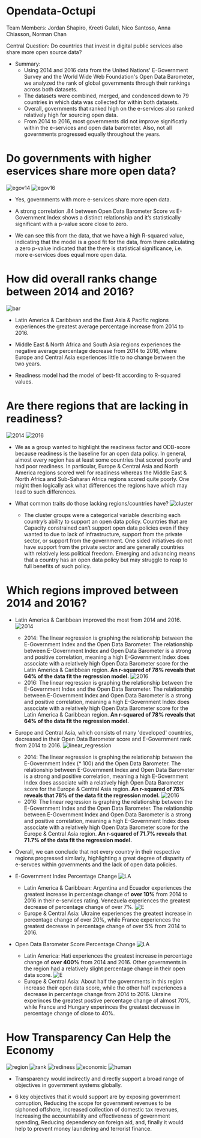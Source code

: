 # Opendata-Octupi
Team Members: Jordan Shapiro, Kreeti Gulati, Nico Santoso, Anna Chiasson, Norman Chan

Central Question: Do countries that invest in digital public services also share more open source data?

* Summary:
    * Using 2014 and 2016 data from the United Nations' E-Government Survey and the World Wide Web Foundation's Open Data Barometer, we analyzed the rank of global governments through their rankings across both datasets.
    * The datasets were combined, merged, and condenced down to 79 countries in which data was collected for within both datasets. 
    * Overall, governments that ranked high on the e-services also ranked relatively high for sourcing open data. 
    * From 2014 to 2016, most governments did not improve significatly within the e-services and open data barometer. Also, not all governments progressed equally throughout the years. 

# Do governments with higher eservices share more open data?
![egov14](https://raw.githubusercontent.com/jshapi16/opendata-octupi/main/Images/egov_odb_2014_final1.png)
![egov16](https://raw.githubusercontent.com/jshapi16/opendata-octupi/main/Images/egov_odb_2016_final.png)
* Yes, governments with more e-services share more open data. 

* A strong correlation .84 between Open Data Barometer Score vs E-Government Index shows a distinct relationship and it’s statistically significant with a p-value score close to zero. 

* We can see this from the data, that we have a high R-squared value, indicating that  the model is a good fit for the data, from there calculating a zero p-value indicated that the there is statistical significance, i.e. more e-services does equal more open data.

# How did overall ranks change between 2014 and 2016?

![bar](https://raw.githubusercontent.com/jshapi16/opendata-octupi/main/Images/download.png)

* Latin America & Caribbean and the East Asia & Pacific regions experiences the greatest average percentage increase from 2014 to 2016. 

* Middle East & North Africa and South Asia regions experiences the negative average percentage decrease from 2014 to 2016, where Europe and Central Asia experiences little to no change between the two years.

* Readiness model had the model of best-fit according to R-squared values. 

# Are there regions that are lacking in readiness?
![2014](https://raw.githubusercontent.com/jshapi16/opendata-octupi/main/Images/readiness_vs_odb-score_2014.png)
![2016](https://raw.githubusercontent.com/jshapi16/opendata-octupi/main/Images/readiness_vs_odb-score_2016.png)
* We as a group wanted to highlight the readiness factor and ODB-score because readiness is the baseline for an open data policy. In general, almost every region has at least some countries that scored poorly and had poor readiness. In particular, Europe & Central Asia and North America regions scored well for readiness whereas the Middle East & North Africa and Sub-Saharan Africa regions scored quite poorly. One might then logically ask what differences the regions have which may lead to such differences.

* What common traits do those lacking regions/countries have?
![cluster](https://raw.githubusercontent.com/jshapi16/opendata-octupi/main/Images/readiness_vs_odb-score_by_cluster.png)
    *  The cluster groups were a categorical variable describing each country’s ability to support an open data policy. Countries that are Capacity constrained can’t support open data policies even if they wanted to due to lack of infrastructure, support from the private sector, or support from the government. One sided initiatives do not have support from the private sector and are generally countries with relatively less political freedom. Emerging and advancing means that a country has an open data policy but may struggle to reap to full benefits of such policy.

# Which regions improved between 2014 and 2016? 

* Latin America & Caribbean improved the most from 2014 and 2016. 
![2014](https://raw.githubusercontent.com/jshapi16/opendata-octupi/main/Images/2014%20E-Government%20vs%20Open%20Data%20Barometer%20Score%20in%20Latin%20America%20%26%20Caribbean.png)
    * 2014: The linear regression is graphing the relationship between the E-Government Index and the Open Data Barometer. The relationship between E-Government Index and Open Data Barometer is a strong and positive correlation, meaning a high E-Government Index does associate with a relatively high Open Data Barometer score for the Latin America & Caribbean region. **An r-squared of 78% reveals that 64% of the data fit the regression model.**
![2016](https://raw.githubusercontent.com/jshapi16/opendata-octupi/main/Images/2016%20E-Government%20vs%20Open%20Data%20Barometer%20Score%20in%20Latin%20America%20%26%20Caribbean.png)
    * 2016: The linear regression is graphing the relationship between the E-Government Index and the Open Data Barometer. The relationship between E-Government Index and Open Data Barometer is a strong and positive correlation, meaning a high E-Government Index does associate with a relatively high Open Data Barometer score for the Latin America & Caribbean region. **An r-squared of 78% reveals that 64% of the data fit the regression model.**

* Europe and Central Asia, which consists of many 'developed' countries, decreased in their Open Data Barometer score and E-Government rank from 2014 to 2016.
![linear_regression](https://raw.githubusercontent.com/jshapi16/opendata-octupi/main/Images/2014%20E-Government%20vs%20Open%20Data%20Barometer%20Score%20in%20Europe%20%26%20Central%20Asia.png)
    * 2014: The linear regression is graphing the relationship between the E-Government Index (* 100) and the Open Data Barometer. The relationship between E-Government Index and Open Data Barometer is a strong and positive correlation, meaning a high E-Government Index does associate with a relatively high Open Data Barometer score for the Europe & Central Asia region. **An r-squared of 78% reveals that 78% of the data fit the regression model.**
![2016](https://raw.githubusercontent.com/jshapi16/opendata-octupi/main/Images/2016%20E-Government%20vs%20Open%20Data%20Barometer%20Score%20in%20Europe%20%26%20Central%20Asia.png)
    * 2016: The linear regression is graphing the relationship between the E-Government Index and the Open Data Barometer. The relationship between E-Government Index and Open Data Barometer is a strong and positive correlation, meaning a high E-Government Index does associate with a relatively high Open Data Barometer score for the Europe & Central Asia region. **An r-squared of 71.7% reveals that 71.7% of the data fit the regression model.**

* Overall, we can conclude that not every country in their respective regions progressed similarly, highlighting a great degree of disparity of e-servces within governments and the lack of open data policies. 

* E-Government Index Percentage Change
![LA](https://raw.githubusercontent.com/jshapi16/opendata-octupi/main/Images/E-Government%20Index%20Percentage%20Change_Latin%20America%20%26%20Caribbean.png)
    * Latin America & Caribbean: Argentina and Ecuador experiences the greatest increase in percentage change of **over 10%** from 2014 to 2016 in their e-services rating. Venezuela experiences the greatest decrease of percentage change of over 7%. 
![E](https://raw.githubusercontent.com/jshapi16/opendata-octupi/main/Images/Europe%20%26%20Central%20Asia%20E-Government%20Index%20Percentage%20Change.png)
    * Europe & Central Asia: Ukraine experiences the greatest increase in percentage change of over 20%, while France experiences the greatest decrease in percentage change of over 5% from 2014 to 2016.

* Open Data Barometer Score Percentage Change
![LA](https://raw.githubusercontent.com/jshapi16/opendata-octupi/main/Images/Open%20Data%20Barometer%20Score%20Percentage%20Change_Latin%20America%20%26%20Caribbean.png)
    * Latin America: Hati experiences the greatest increase in percentage change of **over 400%** from 2014 and 2016. Other governments in the region had a relatively slight percentage change in their open data score. 
![E](https://raw.githubusercontent.com/jshapi16/opendata-octupi/main/Images/Europe%20%26%20Central%20Asia%20Open%20Data%20Barometer%20Score%20Percentage%20Change.png)
    * Europe & Central Asia: About half the governments in this region increase their open data score, while the other half experiences a decrease in percentage change from 2014 to 2016. Ukraine experinces the greatest postive percentage change of almost 70%, while France and Hungary experinces the greatest decrease in percentage change of close to 40%.

# How Transparency Can Help the Economy
![region](https://raw.githubusercontent.com/jshapi16/opendata-octupi/main/Images/download%20(2).png)
![rank](https://raw.githubusercontent.com/jshapi16/opendata-octupi/main/Images/download%20(3).png)
![rediness](https://raw.githubusercontent.com/jshapi16/opendata-octupi/main/Images/download%20(4).png)
![economic](https://raw.githubusercontent.com/jshapi16/opendata-octupi/main/Images/download%20(5).png)
![human](https://github.com/jshapi16/opendata-octupi/blob/main/Images/download%20(6).png)
* Transparency would indirectly and directly support a broad range of objectives in government systems globally. 

* 6 key objectives that it would support are by exposing government corruption, Reducing the scope for government revenues to be siphoned offshore, increased collection of domestic tax revenues, Increasing the accountability and effectiveness of government spending, Reducing dependency on foreign aid, and, finally it would help to prevent money laundering and terrorist finance.